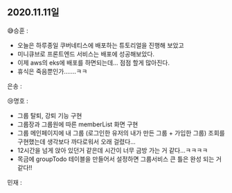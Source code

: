 ## 2020.11.11일

:sweat_smile:승훈 :

- 오늘은 하루종일 쿠버네티스에 배포하는 튜토리얼을 진행해 보았고
- 미니큐브로 프론트엔드 서비스는 배포에 성공해보았다.
- 이제 aws의 eks에 배포를 하면되는데... 점점 할게 많아진다.
- 휴식은 죽음뿐인가.......ㅋㅋ

은송 :

😢명호 :  
- 그룹 탈퇴, 강퇴 기능 구현
- 그룹장과 그룹원에 따른 memberList 화면 구현
- 그룹 메인페이지에 내 그룹 (로그인한 유저의 내가 만든 그룹 + 가입한 그룹) 조회를 구현했는데 생각보다 까다로워서 오래 걸렸다...
- 12시간을 넘게 앉아 있던거 같은데 시간이 너무 금방 가는 거 같다...ㅋㅋㅋㅋ
- 목금에 groupTodo 테이블을 만들어서 설정하면 그룹서비스 큰 틀은 완성 되는 거 같다!!

민재 :
